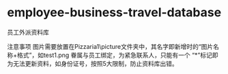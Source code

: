 # employee-business-travel-database
员工外派资料库

注意事项
图片需要放置在Pizzaria1\picture文件夹中，其名字即新增时的“图片名称+格式”，如test1.png
眷属与员工绑定，为紧急联系人，只能有一个
“*”标记即为无法更新资料，如身份证号，按照5大限制，防止资料库出错。


